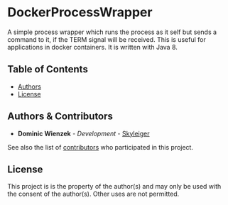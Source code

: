# DockerProcessWrapper

A simple process wrapper which runs the process as it self but sends a command to it, if the TERM signal will be received. This is useful for applications in docker containers. It is written with Java 8.

## Table of Contents

* [Authors](#authors--contributors)
* [License](#license)

## Authors & Contributors

* **Dominic Wienzek** - *Development* - [Skyleiger](https://github.com/skyleiger)

See also the list of [contributors](https://github.com/Skyleiger/RadioBots-GameCloud/contributors) who participated in this project.

## License

This project is is the property of the author(s) and may only be used with the consent of the author(s). Other uses are not permitted.
